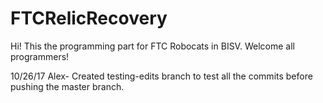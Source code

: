 # FTCRelicRecovery

Hi! This the programming part for FTC Robocats in BISV. Welcome all programmers!

10/26/17
Alex- Created testing-edits branch to test all the commits before pushing the master branch.
